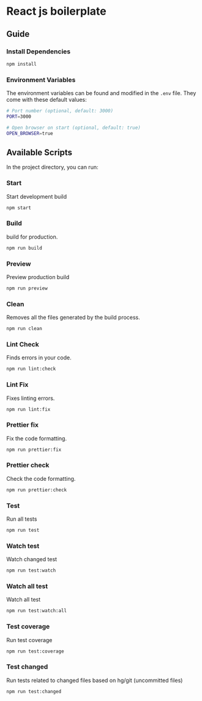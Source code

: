 # React js boilerplate

## Guide

### Install Dependencies

```bash
npm install
```

### Environment Variables

The environment variables can be found and modified in the `.env` file. They come with these default values:

```bash
# Port number (optional, default: 3000)
PORT=3000

# Open browser on start (optional, default: true)
OPEN_BROWSER=true
```

## Available Scripts

In the project directory, you can run:

### Start

Start development build

```bash
npm start
```

### Build

build for production.

```bash
npm run build
```

### Preview

Preview production build

```bash
npm run preview
```

### Clean

Removes all the files generated by the build process.

```bash
npm run clean
```

### Lint Check

Finds errors in your code.

```bash
npm run lint:check
```

### Lint Fix

Fixes linting errors.

```bash
npm run lint:fix
```

### Prettier fix

Fix the code formatting.

```bash
npm run prettier:fix
```

### Prettier check

Check the code formatting.

```bash
npm run prettier:check
```

### Test

Run all tests

```bash
npm run test
```

### Watch test

Watch changed test

```bash
npm run test:watch
```

### Watch all test

Watch all test

```bash
npm run test:watch:all
```

### Test coverage

Run test coverage

```bash
npm run test:coverage
```

### Test changed

Run tests related to changed files based on hg/git (uncommitted files)

```bash
npm run test:changed
```
